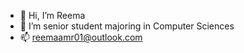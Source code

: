 - 👋 Hi, I’m Reema
- 🌱 I’m senior student majoring in Computer Sciences
- 📫 reemaamr01@outlook.com


